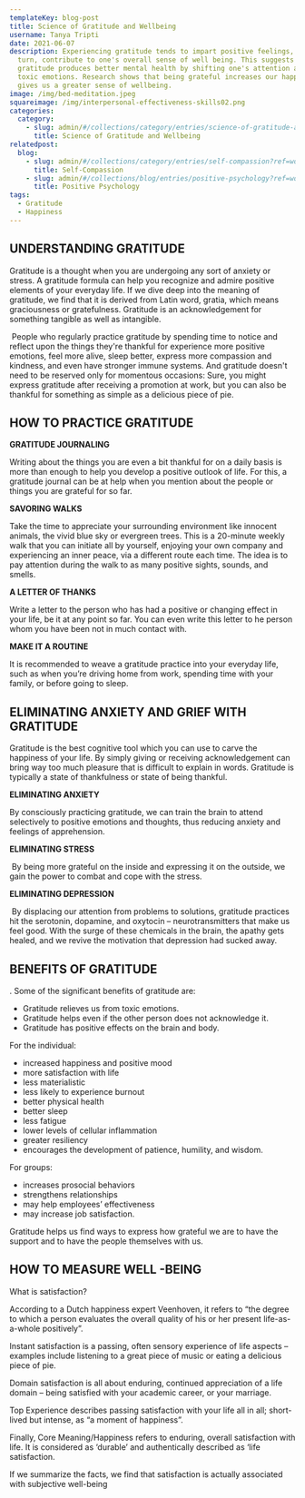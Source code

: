 ```yaml
---
templateKey: blog-post
title: Science of Gratitude and Wellbeing
username: Tanya Tripti
date: 2021-06-07
description: Experiencing gratitude tends to impart positive feelings, which in
  turn, contribute to one's overall sense of well being. This suggests that
  gratitude produces better mental health by shifting one's attention away from
  toxic emotions. Research shows that being grateful increases our happiness and
  gives us a greater sense of wellbeing.
image: /img/bed-meditation.jpeg
squareimage: /img/interpersonal-effectiveness-skills02.png
categories:
  category:
    - slug: admin/#/collections/category/entries/science-of-gratitude-and-wellbeing
      title: Science of Gratitude and Wellbeing
relatedpost:
  blog:
    - slug: admin/#/collections/category/entries/self-compassion?ref=workflow
      title: Self-Compassion
    - slug: admin/#/collections/blog/entries/positive-psychology?ref=workflow
      title: Positive Psychology
tags:
  - Gratitude
  - Happiness
---
```

<!--StartFragment-->

## **UNDERSTANDING GRATITUDE**

Gratitude is a thought when you are undergoing any sort of anxiety or stress. A gratitude formula can help you recognize and admire positive elements of your everyday life. If we dive deep into the meaning of gratitude, we find that it is derived from Latin word, gratia, which means graciousness or gratefulness. Gratitude is an acknowledgement for something tangible as well as intangible.

 People who regularly practice gratitude by spending time to notice and reflect upon the things they're thankful for experience more positive emotions, feel more alive, sleep better, express more compassion and kindness, and even have stronger immune systems. And gratitude doesn't need to be reserved only for momentous occasions: Sure, you might express gratitude after receiving a promotion at work, but you can also be thankful for something as simple as a delicious piece of pie.

## **HOW TO PRACTICE GRATITUDE**

**GRATITUDE JOURNALING**

Writing about the things you are even a bit thankful for on a daily basis is more than enough to help you develop a positive outlook of life. For this, a gratitude journal can be at help when you mention about the people or things you are grateful for so far.

**SAVORING WALKS**

Take the time to appreciate your surrounding environment like innocent animals, the vivid blue sky or evergreen trees. This is a 20-minute weekly walk that you can initiate all by yourself, enjoying your own company and experiencing an inner peace, via a different route each time. The idea is to pay attention during the walk to as many positive sights, sounds, and smells.

**A LETTER OF THANKS**

Write a letter to the person who has had a positive or changing effect in your life, be it at any point so far. You can even write this letter to he person whom you have been not in much contact with.

**MAKE IT A ROUTINE**

It is recommended to weave a gratitude practice into your everyday life, such as when you’re driving home from work, spending time with your family, or before going to sleep. 

## **ELIMINATING ANXIETY AND GRIEF WITH GRATITUDE**

Gratitude is the best cognitive tool which you can use to carve the happiness of your life. By simply giving or receiving acknowledgement can bring way too much pleasure that is difficult to explain in words. Gratitude is typically a state of thankfulness or state of being thankful.

**ELIMINATING ANXIETY**

By consciously practicing gratitude, we can train the brain to attend selectively to positive emotions and thoughts, thus reducing anxiety and feelings of apprehension.

**ELIMINATING STRESS**

 By being more grateful on the inside and expressing it on the outside, we gain the power to combat and cope with the stress.

**ELIMINATING DEPRESSION**

 By displacing our attention from problems to solutions, gratitude practices hit the serotonin, dopamine, and oxytocin – neurotransmitters that make us feel good. With the surge of these chemicals in the brain, the apathy gets healed, and we revive the motivation that depression had sucked away.

## **BENEFITS OF GRATITUDE**

. Some of the significant benefits of gratitude are:

* Gratitude relieves us from toxic emotions.
* Gratitude helps even if the other person does not acknowledge it.
* Gratitude has positive effects on the brain and body.

For the individual:

* increased happiness and positive mood
* more satisfaction with life
* less materialistic
* less likely to experience burnout
* better physical health
* better sleep
* less fatigue
* lower levels of cellular inflammation
* greater resiliency
* encourages the development of patience, humility, and wisdom.

For groups:

* increases prosocial behaviors
* strengthens relationships
* may help employees’ effectiveness
* may increase job satisfaction.

Gratitude helps us find ways to express how grateful we are to have the support and to have the people themselves with us.

## **HOW TO MEASURE WELL -BEING**

What is satisfaction?

According to a Dutch happiness expert Veenhoven, it refers to “the degree to which a person evaluates the overall quality of his or her present life-as-a-whole positively”.

Instant satisfaction is a passing, often sensory experience of life aspects – examples include listening to a great piece of music or eating a delicious piece of pie.

Domain satisfaction is all about enduring, continued appreciation of a life domain – being satisfied with your academic career, or your marriage.

Top Experience describes passing satisfaction with your life all in all; short-lived but intense, as “a moment of happiness”.

Finally, Core Meaning/Happiness refers to enduring, overall satisfaction with life. It is considered as ‘durable’ and authentically described as ‘life satisfaction.

If we summarize the facts, we find that satisfaction is actually associated with subjective well-being



<!--EndFragment-->